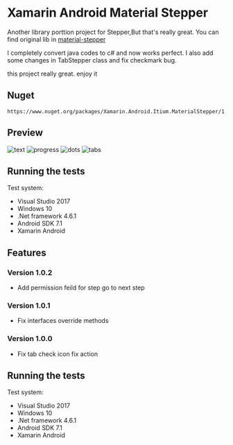 # Xamarin Android Material Stepper 


Another library porttion project for Stepper,But that's really great. You can find original lib in [material-stepper
](https://github.com/fcannizzaro/material-stepper)

I completely convert java codes to c# and now works perfect.
I also add some changes in TabStepper class and fix checkmark bug. 

this project really great. enjoy it

## Nuget
```
https://www.nuget.org/packages/Xamarin.Android.Itium.MaterialStepper/1.0.0
```


## Preview

![text](https://github.com/FrancisCan/MaterialStepper/blob/master/screenshot/text.png?raw=true)
![progress](https://github.com/FrancisCan/MaterialStepper/blob/master/screenshot/progress.png?raw=true)
![dots](https://github.com/FrancisCan/MaterialStepper/blob/master/screenshot/dots.png?raw=true)
![tabs](https://github.com/FrancisCan/MaterialStepper/blob/master/screenshot/tabs.png?raw=true)



## Running the tests

Test system:

* Visual Studio 2017
* Windows 10
* .Net framework 4.6.1 
* Android SDK 7.1
* Xamarin Android



## Features ##
### Version 1.0.2 ###
- Add permission feild for step go to next step

### Version 1.0.1 ###
- Fix interfaces override methods
### Version 1.0.0 ###

 - Fix tab check icon fix action




## Running the tests

Test system:

* Visual Studio 2017
* Windows 10
* .Net framework 4.6.1 
* Android SDK 7.1
* Xamarin Android

